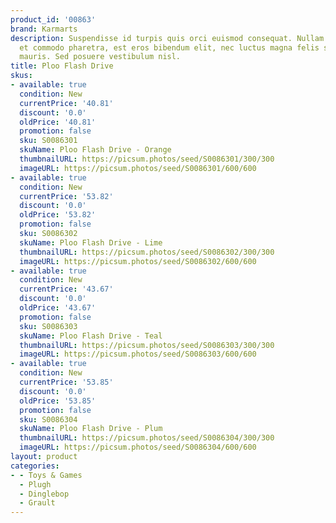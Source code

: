 ```yaml
---
product_id: '00863'
brand: Karmarts
description: Suspendisse id turpis quis orci euismod consequat. Nullam varius, turpis
  et commodo pharetra, est eros bibendum elit, nec luctus magna felis sollicitudin
  mauris. Sed posuere vestibulum nisl.
title: Ploo Flash Drive
skus:
- available: true
  condition: New
  currentPrice: '40.81'
  discount: '0.0'
  oldPrice: '40.81'
  promotion: false
  sku: S0086301
  skuName: Ploo Flash Drive - Orange
  thumbnailURL: https://picsum.photos/seed/S0086301/300/300
  imageURL: https://picsum.photos/seed/S0086301/600/600
- available: true
  condition: New
  currentPrice: '53.82'
  discount: '0.0'
  oldPrice: '53.82'
  promotion: false
  sku: S0086302
  skuName: Ploo Flash Drive - Lime
  thumbnailURL: https://picsum.photos/seed/S0086302/300/300
  imageURL: https://picsum.photos/seed/S0086302/600/600
- available: true
  condition: New
  currentPrice: '43.67'
  discount: '0.0'
  oldPrice: '43.67'
  promotion: false
  sku: S0086303
  skuName: Ploo Flash Drive - Teal
  thumbnailURL: https://picsum.photos/seed/S0086303/300/300
  imageURL: https://picsum.photos/seed/S0086303/600/600
- available: true
  condition: New
  currentPrice: '53.85'
  discount: '0.0'
  oldPrice: '53.85'
  promotion: false
  sku: S0086304
  skuName: Ploo Flash Drive - Plum
  thumbnailURL: https://picsum.photos/seed/S0086304/300/300
  imageURL: https://picsum.photos/seed/S0086304/600/600
layout: product
categories:
- - Toys & Games
  - Plugh
  - Dinglebop
  - Grault
---
```

